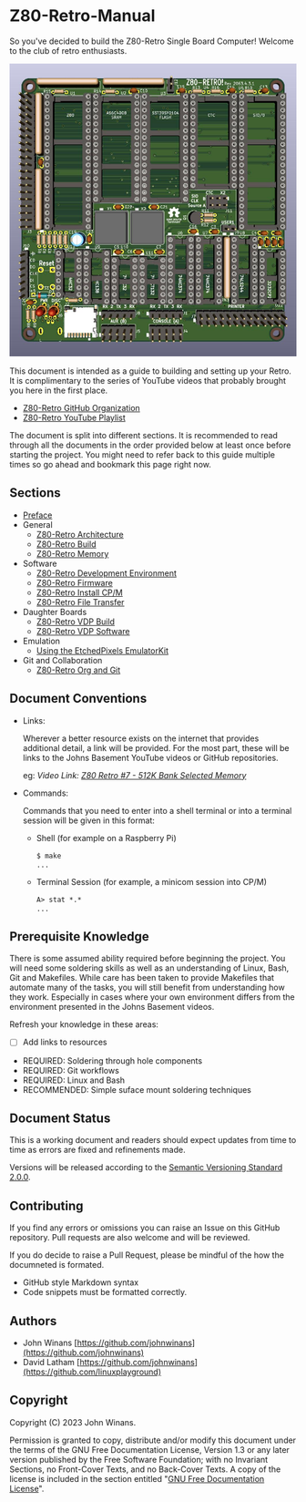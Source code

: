 # Z80-Retro-Manual

So you've decided to build the Z80-Retro Single Board Computer! Welcome to the
club of retro enthusiasts.

![3D Render of the Z80-Retro CPU Board](./assets/2063-Z80.jpg "Z80-Retro CPU Board")

This document is intended as a guide to building and setting up your Retro.  It
is complimentary to the series of YouTube videos that probably brought you here
in the first place.

- [Z80-Retro GitHub Organization](https://github.com/Z80-Retro)
- [Z80-Retro YouTube Playlist](https://www.youtube.com/playlist?list=PL3by7evD3F51Cf9QnsAEdgSQ4cz7HQZX5)

The document is split into different sections.  It is recommended to read
through all the documents in the order provided below at least once before
starting the project.  You might need to refer back to this guide multiple times
so go ahead and bookmark this page right now.

## Sections

- [Preface](./PREFACE.md)
- General
  - [Z80-Retro Architecture](./Z80-RETRO-ARCHITECTURE.md)
  - [Z80-Retro Build](./Z80-RETRO-BUILD.md)
  - [Z80-Retro Memory](./Z80-RETRO-MEMORY.md)
- Software
  - [Z80-Retro Development Environment](./Z80-RETRO-DEVEVELOPMENT.md)
  - [Z80-Retro Firmware](./Z80-RETRO-FIRMWARE.md)
  - [Z80-Retro Install CP/M](./Z80-RETRO-INSTALL-CPM.md)
  - [Z80-Retro File Transfer](./Z80-RETRO-FILE-XFER.md)
- Daughter Boards
  - [Z80-Retro VDP Build](./Z80-RETRO-VDP-BUILD.md)
  - [Z80-Retro VDP Software](./Z80-RETRO-VDP-SOFTWARE.md)
- Emulation
  - [Using the EtchedPixels EmulatorKit](./Z80-RETRO-EMULATOR.md)
- Git  and Collaboration
  - [Z80-Retro Org and Git](./Z80-RETRO-ORG-AND-GIT.md)

## Document Conventions

- Links:

  Wherever a better resource exists on the internet that provides additional
  detail, a link will be provided.  For the most part, these will be links to
  the Johns Basement YouTube videos or GitHub repositories.

  eg: _Video Link:  [Z80 Retro #7 - 512K Bank Selected Memory](https://www.youtube.com/watch?v=zrnZkAMAh6A)_

- Commands:

  Commands that you need to enter into a shell terminal or into a terminal
  session will be given in this format:

  - Shell (for example on a Raspberry Pi)

    ```text
    $ make
    ...
    ```

  - Terminal Session (for example, a minicom session into CP/M)

    ```text
    A> stat *.*
    ...
    ```

## Prerequisite Knowledge

There is some assumed ability required before beginning the project.  You will
need some soldering skills as well as an understanding of Linux, Bash, Git and
Makefiles.  While care has been taken to provide Makefiles that automate many
of the tasks, you will still benefit from understanding how they work.
Especially in cases where your own environment differs from the environment
presented in the Johns Basement videos.

Refresh your knowledge in these areas:

- [ ] Add links to resources

- REQUIRED: Soldering through hole components
- REQUIRED: Git workflows
- REQUIRED: Linux and Bash
- RECOMMENDED: Simple suface mount soldering techniques

## Document Status

This is a working document and readers should expect updates from time to time
as errors are fixed and refinements made.

Versions will be released according to the  [Semantic Versioning Standard 2.0.0](https://semver.org/spec/v2.0.0.html).

## Contributing

If you find any errors or omissions you can raise an Issue on this GitHub
repository.  Pull requests are also welcome and will be reviewed.

If you do decide to raise a Pull Request, please be mindful of the how the
documneted is formated.

- GitHub style Markdown syntax
- Code snippets must be formatted correctly.

## Authors

- John Winans [https://github.com/johnwinans](https://github.com/johnwinans)
- David Latham [https://github.com/johnwinans](https://github.com/linuxplayground)

## Copyright

  Copyright (C)  2023  John Winans.

  Permission is granted to copy, distribute and/or modify this document under
  the terms of the GNU Free Documentation License, Version 1.3 or any later
  version published by the Free Software Foundation; with no Invariant Sections,
  no Front-Cover Texts, and no Back-Cover Texts.
  A copy of the license is included in the section entitled
  "[GNU Free Documentation License](./GNU%20Free%20Documentation%20License.md)".
